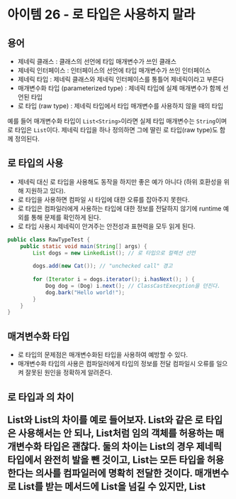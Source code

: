# 아이템 26 - 로 타입은 사용하지 말라

## 용어
* 제네릭 클래스 : 클래스의 선언에 타입 매개변수가 쓰인 클래스
* 제네릭 인터페이스 : 인터페이스의 선언에 타입 매개변수가 쓰인 인터페이스
* 제네릭 타입 : 제네릭 클래스와 제네릭 인터페이스를 통틀어 제네릭이라고 부른다
* 매개변수화 타입 (parameterized type) : 제네릭 타입에 실제 매개변수가 함께 선언된 타입
* 로 타입 (raw type) : 제네릭 타입에서 타입 매개변수를 사용하지 않을 때의 타입

예를 들어 매개변수화 타입이 `List<String>`이라면 실제 타입 매개변수는 `String`이며 로 타입은 `List`이다.
제네릭 타입을 하나 정의하면 그에 딸린 로 타입(raw type)도 함께 정의된다.

## 로 타입의 사용
* 제네릭 대신 로 타입을 사용해도 동작을 하지만 좋은 예가 아니다 (하위 호환성을 위해 지원하고 있다).
* 로 타입을 사용하면 컴파일 시 타입에 대한 오류를 잡아주지 못한다.
* 로 타입은 컴파일러에게 사용하는 타입에 대한 정보를 전달하지 않기에 runtime 예외를 통해 문제를 확인하게 된다.
* 로 타입 사용시 제네릭이 안겨주는 안전성과 표현력을 모두 읽게 된다.

```java
public class RawTypeTest {
    public static void main(String[] args) {
        List dogs = new LinkedList(); // 로 타입으로 컬렉션 선언
        
        dogs.add(new Cat()); // "unchecked call" 경고
        
        for (Iterator i = dogs.iterator(); i.hasNext(); ) {
            Dog dog = (Dog) i.next(); // ClassCastExecption을 던진다.
            dog.bark("Hello world!");
        }
    }
}
```

## 매겨변수화 타입
* 로 타입의 문제점은 매개변수화된 타입을 사용하여 예방할 수 있다.
* 매개변수화 타입의 사용은 컴파일러에게 타입의 정보를 전달 컴파일시 오류를 일으켜 잘못된 원인을 정확하게 알려준다.

## 로 타입과 <Object>의 차이
**List와 List<Object>의 차이**를 예로 들어보자.
List와 같은 로 타입은 사용해서는 안 되나, List<Object>처럼 임의 객체를 허용하는 매개변수화 타입은 괜찮다.
둘의 차이는 List의 경우 제네릭 타입에서 완전히 발을 뺀 것이고, List<Object>는 모든 타입을 허용한다는 의사를 컴파일러에 명확히 전달한 것이다.
매개변수로 List를 받는 메서드에 List<String>을 넘길 수 있지만, List<Object>를 받는 메서드에는 넘길 수 없다. 이는 제네릭의 **하위 타입 규칙** 때문이다.
List<Object> 같은 매개변수화 타입을 사용할 때와 달리 List 같은 로 타입을 사용한다면 타입 안정성을 읽게 된다.

## 비한정적 와일드카드 타입(unbounded wildcard type)
제네릭 타입을 쓰고 싶지만 실제 타입 매개변수가 무엇인지 신경 쓰고 싶지 않을 때 물을표(?)를 사용하여 비한정적 와일드카드 타입으로 사용하라.
와일드카드를 사용하면 어떤 타입이라도 담을 수 있는 가장 범용적인 매개변수화 타입을 만들 수 있다.

## 로 타입과 비한정적 와일드카드의 차이
**Set과 Set<?>의 차이**를 예로 들어보자.
간단히 와일드카드 타입은 안전하고, 로 타입은 안전하지 않다.
로 타입 컬렉션에는 아무 원소나 넣을 수 있으니 타입 불변식을 훼손하기 쉽다.
Collectgion<?>에는 null외에는 어떤 원소를 넣을 수 없다. 다른 원소를 넣으려 하면 컴파일할 때 다음의 오류 메시지를 보게 될 것이다(컬렉션의 타입 불변식을 훼손하지 못하게 막은 것이다).

## 로 타입 사용의 예외
#### 1. class 리터럴에는 로 타입을 써야 한다. 
- 자바 명세는 class 리터럴에 매개변수화 타입을 사용하지 못하게 했다.
- List.class, String[].class. int.class는 허용하고 List<String>.class와 List<?>.class는 허용하지 않는다.
#### 2. instance of 연산자
- 런타임에는 제네릭 타입 정보가 지워지므로 instanceof 연산자는 비한정적 와일드카드 타입 이외의 매개변수화 타입에는 적용할 수 없다. 그렇기에 로 타입을 이용한다.
    ```java
    if (o instaceof Set) {
        Set<?> s = (Set<?>)o;
        ...
    }
    ```
    > o의 타입이 Set임을 확인한 다음 와일드카드 타입인 Set<?>로 형변환해야한다. 이는 검사 형변환(checked cast)이므로 컴파일러 경고가 뜨지 않는다.

### 정리
> 로 타입을 사용하면 런타임에 예외가 일어날 수 있으니 사용하면 안된다. 매개변수화 타입과 와일드카드 타입을 활용하도록 하자.